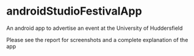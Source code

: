 # androidStudioFestivalApp
An android app to advertise an event at the University of Huddersfield

Please see the report for screenshots and a complete explanation of the app
